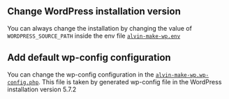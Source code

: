 ## Change WordPress installation version
You can always change the installation by changing the value of `WORDPRESS_SOURCE_PATH` inside the env file [`alvin-make-wp.env`](./alvin-make-wp.env)

## Add default wp-config configuration
You can change the wp-config configuration in the [`alvin-make-wp.wp-config.php`](./alvin-make-wp.wp-config.php). This file is taken by generated wp-config file in the WordPress installation version 5.7.2